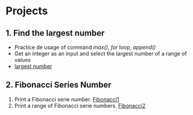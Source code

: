 # Projects

## 1. Find the largest number
* Practice de usage of command *max()*, *for* loop, *append()*
* Get an integer as an input and select the largest number of a range of values
* [largest number](https://github.com/r3card0/Python-Notes/blob/main/Projects/Fun/largestNumber.py)

## 2. Fibonacci Series Number
1. Print a Fibonacci serie number. [Fibonacci1](https://github.com/r3card0/Python-Notes/blob/main/Projects/Fun/fibonacci1.py)
2. Print a range of Fibonacci serie numbers. [Fibonacci2](https://github.com/r3card0/Python-Notes/blob/main/Projects/Fun/fibonacci2.py)
